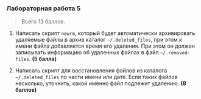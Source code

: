 ### Лабораторная работа 5

> Всего 13 баллов.

1. Написать скрипт `newrm`, который будет автоматически архивировать удаляемые файлы в архив каталог `~/.deleted_files`, при этом к имени файла добавляется время его удаления. При этом он должен записывать информацию об удаленных файлах в файл `~/.removed-files`. **(5 балла)**

2. Написать скрипт для восстановления файлов из каталога `~/.deleted_files` по части имени или дате. Если таких файлов несколько, уточнить, какой именно файл подлежит удалению. **(8 баллов)**
